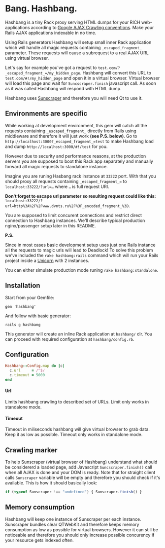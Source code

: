 # Bang. Hashbang.

Hashbang is a tiny Rack proxy serving HTML dumps for your RICH web-applications according to 
[Google AJAX Crawling conventions](http://code.google.com/web/ajaxcrawling/). Make your Rails AJAX applications indexable in no time.

Using Rails generators Hashbang will setup small inner Rack application which will handle all magic requests containing `_escaped_fragment_` parameter. These requests will cause a subrequest to a real AJAX URL using virtual browser. 

Let's say for example you've got a request to `test.com/?_escaped_fragment_=/my_hidden_page`. Hashbang will convert this URL to `test.com/#!/my_hidden_page` and open it in a virtual browser. Virtual browser will load this page and wait for `Suncscraper.finish` javascript call. As soon as it was called Hashbang will respond with HTML dump.

Hashbang uses [Sunscraper](http://github.com/roundlake/sunscraper) and therefore you will need Qt to use it.

## Environments are specific

While working at development environment, this gem will catch all the requests containing `_escaped_fragment_` directly from Rails using middleware and therefore it will just work **(see P.S. below)**. Go to `http://localhost:3000?_escaped_fragment_=test` to make Hashbang load and dump `http://localhost:3000/#!/test` for you.

However due to security and performance reasons, at the production servers you are supposed to boot this Rack app separately and manually forward all magic requests to standalone instance.

Imagine you are runing Hasbang rack instance at `33222` port. With that you should proxy all requests containing `_escaped_fragment_=` to `localhost:33222/?url=…` where `…` is full request URI. 

**Don't forget to escape url parameter so resulting request could like this:** `localhost:33222/?url=http%3A%2F%2Fwww.dvnts.ru%2F%3F_encoded_fragment_%3D`.

You are supposed to limit concurent connections and restrict direct connection to Hashbang instances. We'll describe typical production nginx/passenger setup later in this README.

**P.S.**

Since in most cases basic development setup uses just one Rails instance all the requests to magic urls will lead to Deadlock! To solve this problem we've included the `rake hashbang:rails` command which will run your Rails project inside a [Unicorn](http://unicorn.bogomips.org/) with 2 instances.

You can either simulate production mode runing `rake hashbang:standalone`.

## Installation

Start from your Gemfile:

```
gem 'hashbang'
```

And follow with basic generator:

```
rails g hashbang
```

This generator will create an inline Rack application at `hashbang/` dir. You can proceed with required configuration at `hashbang/config.rb`.

## Configuration

```ruby
Hashbang::Config.map do |c|
  c.url     = /^$/
  c.timeout = 5000
end
```

#### Url

Limits hashbang crawling to described set of URLs. Limit only works in standalone mode.

#### Timeout

Timeout in miliseconds hashbang will give virtual browser to grab data. Keep it as low as possible. Timeout only works in standalone mode.

## Crawling marker

To help Sunscraper (virtual browser of Hashbang) understand what should be considererd a loaded page, add Javascript `Suncscraper.finish()` call when all AJAX is done and your DOM is ready. Note that for straight client calls `Sunscraper` variable will be empty and therefore you should check if it's available. This is how it should basically look:

```javascript
if (typeof Sunscraper !== "undefined") { Sunscraper.finish() }
```

## Memory consumption

Hashbang will keep one instance of Sunscraper per each instance. Sunscraper  bundles clear QTWebKit and therefore keeps memory consumption as low as possible for virtual browsers. However it can still be noticeable and therefore you should only increase possible concurency if your resource gets indexed often.